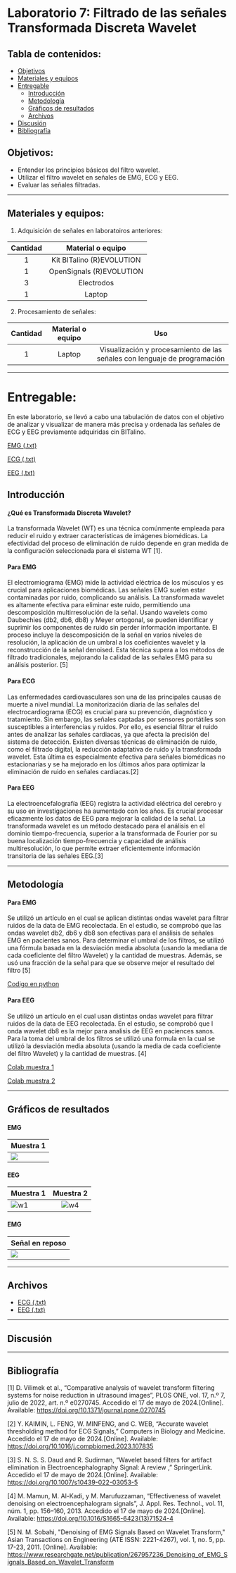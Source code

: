 # Laboratorio 7: Filtrado de las señales Transformada Discreta Wavelet

## Tabla de contenidos:
* [Objetivos](#objetivos)
* [Materiales y equipos](#materiales-y-equipos)
* [Entregable](#entregable)
  * [Introducción](#introducción)
  * [Metodología](#metodología)
  * [Gráficos de resultados](#gráficos-de-resultados)
  * [Archivos](#archivos)
* [Discusión](#discusión)
* [Bibliografía](#bibliografía)

## Objetivos:
- Entender los principios básicos del filtro wavelet.
- Utilizar el filtro wavelet en señales de EMG, ECG y EEG.
- Evaluar las señales filtradas.

---
## Materiales y equipos:
1. Adquisición de señales en laboratoiros anteriores:

|Cantidad|Material o equipo|
|:-----:|:-----:|
|1|Kit BITalino (R)EVOLUTION|
|1|OpenSignals (R)EVOLUTION |
|3|Electrodos|
|1|Laptop|

2. Procesamiento de señales:

|Cantidad|Material o equipo|Uso|
|:-----------:|:-----:|:-------:|
|1|Laptop|Visualización y procesamiento de las señales con lenguaje de programación|
---
# Entregable:
En este laboratorio, se llevó a cabo una tabulación de datos con el objetivo de analizar y visualizar de manera más precisa y ordenada las señales de ECG y EEG previamente adquiridas cin BITalino. 

 [EMG (.txt)](https://github.com/NadAbiO/IntroSeniales/blob/main/ISB/Laboratorios/Lab7_Wavelet/EMG/Bruno.txt)

 [ECG (.txt)](https://github.com/NadAbiO/IntroSeniales/blob/6abf1eb74153f9200835076af4d8b57692140198/ISB/Laboratorios/Lab7_Wavelet/ECG/bruno_reposo.txt)
 
 [EEG (.txt)](https://github.com/NadAbiO/IntroSeniales/blob/6abf1eb74153f9200835076af4d8b57692140198/ISB/Laboratorios/Lab7_Wavelet/EEG/bruno1.txt)

## Introducción

#### ¿Qué es Transformada Discreta Wavelet?

La transformada Wavelet (WT) es una técnica comúnmente empleada para reducir el ruido y extraer características de imágenes biomédicas. La efectividad del proceso de eliminación de ruido depende en gran medida de la configuración seleccionada para el sistema WT [1].

#### Para EMG
El electromiograma (EMG) mide la actividad eléctrica de los músculos y es crucial para aplicaciones biomédicas. Las señales EMG suelen estar contaminadas por ruido, complicando su análisis. La transformada wavelet es altamente efectiva para eliminar este ruido, permitiendo una descomposición multirresolución de la señal. Usando wavelets como Daubechies (db2, db6, db8) y Meyer ortogonal, se pueden identificar y suprimir los componentes de ruido sin perder información importante. El proceso incluye la descomposición de la señal en varios niveles de resolución, la aplicación de un umbral a los coeficientes wavelet y la reconstrucción de la señal denoised. Esta técnica supera a los métodos de filtrado tradicionales, mejorando la calidad de las señales EMG para su análisis posterior. [5]

#### Para ECG
Las enfermedades cardiovasculares son una de las principales causas de muerte a nivel mundial. La monitorización diaria de las señales del electrocardiograma (ECG) es crucial para su prevención, diagnóstico y tratamiento. Sin embargo, las señales captadas por sensores portátiles son susceptibles a interferencias y ruidos. Por ello, es esencial filtrar el ruido antes de analizar las señales cardiacas, ya que afecta la precisión del sistema de detección. Existen diversas técnicas de eliminación de ruido, como el filtrado digital, la reducción adaptativa de ruido y la transformada wavelet. Esta última es especialmente efectiva para señales biomédicas no estacionarias y se ha mejorado en los últimos años para optimizar la eliminación de ruido en señales cardiacas.[2]

#### Para EEG
La electroencefalografía (EEG) registra la actividad eléctrica del cerebro y su uso en investigaciones ha aumentado con los años. Es crucial procesar eficazmente los datos de EEG para mejorar la calidad de la señal. La transformada wavelet es un método destacado para el análisis en el dominio tiempo-frecuencia, superior a la transformada de Fourier por su buena localización tiempo-frecuencia y capacidad de análisis multiresolución, lo que permite extraer eficientemente información transitoria de las señales EEG.[3]



---

## Metodología

#### Para EMG
Se utilizó un artículo en el cual se aplican distintas ondas wavelet para filtrar ruidos de la data de EMG recolectada. En el estudio, se comprobó que las ondas wavelet db2, db6 y db8 son efectivas para el análisis de señales EMG en pacientes sanos. Para determinar el umbral de los filtros, se utilizó una fórmula basada en la desviación media absoluta (usando la mediana de cada coeficiente del filtro Wavelet) y la cantidad de muestras. Además, se usó una fracción de la señal para que se observe mejor el resultado del filtro [5]

[Codigo en python](https://github.com/NadAbiO/IntroSeniales/blob/main/ISB/Laboratorios/Lab7_Wavelet/EMG/EMG_Filter.py)

#### Para EEG
Se utilizó un artículo en el cual usan distintas ondas wavelet para filtrar ruidos de la data de EEG recolectada. En el estudio, se comprobó que l onda wavelet db8 es la mejor para analisis de EEG en paciences sanos. 
Para la toma del umbral de los filtros se utilizó una formula en la cual se utilizó la desviación media absoluta (usando la media de cada coeficiente del filtro Wavelet) y la cantidad de muestras. [4]

[Colab muestra 1](https://colab.research.google.com/drive/1eUaBxhaQXpU8WfdU1FeMOJBCxhVQ00yy?usp=sharing)

[Colab muestra 2](https://colab.research.google.com/drive/1UXi7iKzdLzqB8rShkmAx6oaGnAhum5fr?usp=sharing)


---
## Gráficos de resultados

#### EMG
| Muestra 1 |
|--------------|
| ![](https://github.com/NadAbiO/IntroSeniales/blob/main/ISB/Laboratorios/Lab7_Wavelet/EMG/EMG%20wavelet%20filter.png) |


#### EEG

| Muestra 1 | Muestra 2 | 
|--------------|:------------:|
| ![w1](https://github.com/NadAbiO/IntroSeniales/blob/main/ISB/Laboratorios/Lab7_Wavelet/EEG/w1.png?raw=true) |  ![w4](https://github.com/NadAbiO/IntroSeniales/blob/main/ISB/Laboratorios/Lab7_Wavelet/EEG/w4.png?raw=true) |  

#### EMG
| Señal en reposo|
|--------------|
| ![](https://github.com/NadAbiO/IntroSeniales/blob/main/Anexos/Laboratorios/ECG_wavelet.png) |



---
## Archivos
- [ECG (.txt)](https://github.com/NadAbiO/IntroSeniales/blob/6abf1eb74153f9200835076af4d8b57692140198/ISB/Laboratorios/Lab7_Wavelet/ECG/bruno_reposo.txt)
- [EEG (.txt)](https://github.com/NadAbiO/IntroSeniales/blob/6abf1eb74153f9200835076af4d8b57692140198/ISB/Laboratorios/Lab7_Wavelet/EEG/bruno1.txt)



---
## Discusión


---
## Bibliografía 

[1] D. Vilimek et al., “Comparative analysis of wavelet transform filtering systems for noise reduction in ultrasound images”, PLOS ONE, vol. 17, n.º 7, julio de 2022, art. n.º e0270745. Accedido el 17 de mayo de 2024.[Online]. Available: https://doi.org/10.1371/journal.pone.0270745

[2] Y. KAIMIN, L. FENG, W. MINFENG, and C. WEB, “Accurate wavelet thresholding method for ECG Signals,” Computers in Biology and Medicine. Accedido el 17 de mayo de 2024.[Online]. Available: https://doi.org/10.1016/j.compbiomed.2023.107835 

[3] S. N. S. S. Daud and R. Sudirman, “Wavelet based filters for artifact elimination in Electroencephalography Signal: A review ,” SpringerLink. Accedido el 17 de mayo de 2024.[Online]. Available: https://doi.org/10.1007/s10439-022-03053-5

[4]	M. Mamun, M. Al-Kadi, y M. Marufuzzaman, “Effectiveness of wavelet denoising on electroencephalogram signals”, J. Appl. Res. Technol., vol. 11, núm. 1, pp. 156–160, 2013. Accedido el 17 de mayo de 2024.[Online]. Available: https://doi.org/10.1016/S1665-6423(13)71524-4

[5] N. M. Sobahi, "Denoising of EMG Signals Based on Wavelet Transform," Asian Transactions on Engineering (ATE ISSN: 2221-4267), vol. 1, no. 5, pp. 17-23, 2011. [Online]. Available: https://www.researchgate.net/publication/267957236_Denoising_of_EMG_Signals_Based_on_Wavelet_Transform





